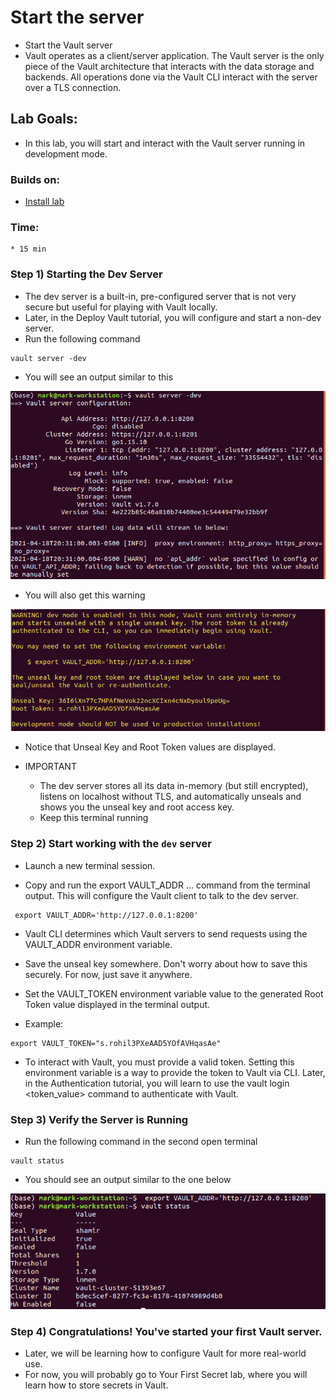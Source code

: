 # Start the server

* Start the Vault server
* Vault operates as a client/server application. The Vault server is the only piece of the Vault architecture that interacts with the data storage and backends. All operations done via the Vault CLI interact with the server over a TLS connection.

## Lab Goals:

* In this lab, you will start and interact with the Vault server running in development mode.

### Builds on:
* [Install lab](../lab01)

### Time:
    * 15 min

### Step 1) Starting the Dev Server

* The dev server is a built-in, pre-configured server that is not very secure but useful for playing with Vault locally. 
* Later, in the Deploy Vault tutorial, you will configure and start a non-dev server.
* Run the following command

```shell
vault server -dev
```
* You will see an output similar to this

![](../artwork/start-vault.png)

* You will also get this warning

![](../artwork/dev-warning.png)

*  Notice that Unseal Key and Root Token values are displayed.

* IMPORTANT

    * The dev server stores all its data in-memory (but still encrypted), listens on localhost without TLS, and automatically unseals and shows you the unseal key and root access key.
    * Keep this terminal running
    
### Step 2) Start working with the `dev` server

* Launch a new terminal session.

* Copy and run the export VAULT_ADDR ... command from the terminal output. This will configure the Vault client to talk to the dev server.

```shell
 export VAULT_ADDR='http://127.0.0.1:8200'
```

* Vault CLI determines which Vault servers to send requests using the VAULT_ADDR environment variable.

* Save the unseal key somewhere. Don't worry about how to save this securely. For now, just save it anywhere.

* Set the VAULT_TOKEN environment variable value to the generated Root Token value displayed in the terminal output.

* Example:

```shell
export VAULT_TOKEN="s.rohil3PXeAAD5YOfAVHqasAe"
```

* To interact with Vault, you must provide a valid token. Setting this environment variable is a way to provide the token to Vault via CLI. Later, in the Authentication tutorial, you will learn to use the vault login <token_value> command to authenticate with Vault.

### Step 3) Verify the Server is Running

* Run the following command in the second open terminal

```shell
vault status
```

* You should see an output similar to the one below

![](../artwork/vault-status.png)

### Step 4) Congratulations! You've started your first Vault server.

* Later, we will be learning how to configure Vault for more real-world use. 
* For now, you will probably go to Your First Secret lab, where you will learn how to store secrets in Vault.